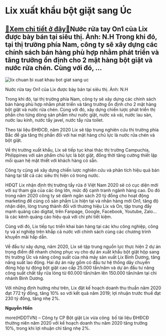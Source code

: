 Lix xuất khẩu bột giặt sang Úc
==============================

[:gift:Xem chi tiết ở đây:gift:](https://hddtvn.com/lix-xuat-khau-bot-giat-sang-uc/)Nước rửa tay On1 của Lix được bày bán tại siêu thị. Ảnh: N.H Trong khi đó, tại thị trường phía Nam, công ty sẽ xây dựng các chính sách bán hàng phù hợp nhằm phát triển và tăng trưởng ổn định cho 2 mặt hàng bột giặt và nước rửa chén. Cùng với đó, …
----------------------------------------------------------------------------------------------------------------------------------------------------------------------------------------------------------------------------------------------------------------





![lix chuan bi xuat khau bot giat sang uc](https://haiquanonline.com.vn/stores/news_dataimages/hiennt/062020/15/15/in_article/2727_IMG_0658.jpg?rt=20200616082813 "Lix xuất khẩu bột giặt sang Úc")


Nước rửa tay On1 của Lix được bày bán tại siêu thị. Ảnh: N.H



Trong khi đó, tại thị trường phía Nam, công ty sẽ xây dựng các chính sách bán hàng phù hợp nhằm phát triển và tăng trưởng ổn định cho 2 mặt hàng bột giặt và nước rửa chén. Cùng với đó, xây dựng chiến lược phát triển thị phần cho từng dòng sản phẩm như nước giặt, nước xả vải, nước lau sàn, nước lau kính, nước tẩy javel, nước tẩy rửa toilet.


Theo tài liệu ĐHĐCĐ, năm 2020 Lix sẽ tập trung nghiên cứu thị trường phía Bắc để gia tăng thị phần đối với hai mặt hàng chủ lực là nước rửa chén và bột giặt.


Về thị trường xuất khẩu, Lix sẽ tiếp tục khai thác thị trường Campuchia, Philippines với sản phẩm chủ lực là bột giặt, đồng thời tăng cường thiết lập mối quan hệ mật thiết với khách hàng có sẵn.


Công ty cũng sẽ xây dựng chiến lược nghiên cứu và phân tích hiệu quả bán hàng tại tất cả các siêu thị hiện có trong nước.


HĐQT Lix nhận định thị trường tẩy rửa ở Việt Nam 2020 sẽ có cục diện mới với sự tham gia của các ông lớn, mức độ cạnh tranh ngành hàng cao. Do đó trong năm 2020 công ty sẽ dành ngân sách 20 tỷ đồng cho hoạt động marketing để củng cố sản phẩm Lix hiện tại và nhãn hàng mới On1, tăng độ nhận diện, lòng trung thành đối với thương hiệu Lix và On, tập trung đẩy mạnh quảng cáo digital, trên Fanpage, Google, Facebook, Youtube, Zalo… là các kênh quảng cáo hiệu quả với chi phí tiết kiệm.


Cùng với đó, Lix tiếp tục triển khai bán hàng tại các khu công nghiệp, công ty và xí nghiệp trên khắp cả nước với chính sách cùng các chương trình khuyến mãi hấp dẫn.


Về đầu tư xây dựng, năm 2020, Lix sẽ tập trung nguồn lực thực hiện 2 dự án trọng điểm để nhanh chóng phục vụ cho dự án xuất khẩu bột giặt hộp sang thị trường Úc và nâng công suất của nhà máy sản xuất Lix Bình Dương, tăng năng suất lao động. Hai dự án này gồm có đầu tư hệ thống dây chuyền đóng hộp tự động bột giặt cao cấp 25.000 tấn/năm và dự án đầu tư nâng công suất chất tẩy rửa lỏng từ 60.000 tấn/năm lên 150.000 tấn/năm tại chi nhánh Bình Dương.


Với những định hướng như trên, Lix đặt kế hoạch doanh thu thuần năm 2020 đạt 772 tỷ đồng, tăng 10% so với kết quả năm 2019; lợi nhuận trước thuế đạt 230 tỷ đồng, tăng nhẹ 2%.




**Nguyễn Hiền**



more(HDDTVN) – Công ty CP Bột giặt Lix vừa công  bố tài liệu ĐHĐCĐ thường niên năm 2020 với kế hoạch doanh thu năm 2020 tăng trưởng 10%, trong khi lợi nhuận chỉ tăng nhẹ 2%.

